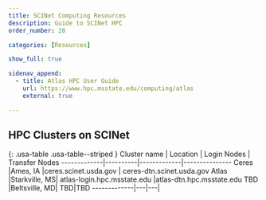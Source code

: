 ```yaml
---
title: SCINet Computing Resources
description: Guide to SCINet HPC
order_number: 20

categories: [Resources]

show_full: true

sidenav_append:
  - title: Atlas HPC User Guide
    url: https://www.hpc.msstate.edu/computing/atlas
    external: true

---
```


## HPC Clusters on SCINet

<div class="usa-table-container--scrollable" tabindex="0" markdown="block">

{: .usa-table .usa-table--striped }
Cluster name | Location | Login Nodes | Transfer Nodes
-------------|----------|-------------|---------------
Ceres        |Ames, IA  |ceres.scinet.usda.gov | ceres-dtn.scinet.usda.gov
Atlas        |Starkville, MS| atlas-login.hpc.msstate.edu |atlas-dtn.hpc.msstate.edu
TBD          |Beltsville, MD| TBD|TBD
-------------|---|---|

</div>

<!--excerpt-->